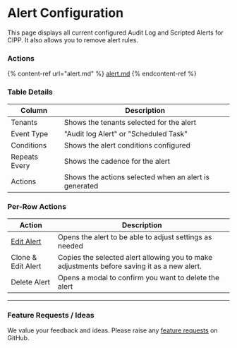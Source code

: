 # Alert Configuration

This page displays all current configured Audit Log and Scripted Alerts for CIPP. It also allows you to remove alert rules.

### Actions

{% content-ref url="alert.md" %}
[alert.md](alert.md)
{% endcontent-ref %}

### Table Details

| Column        | Description                                           |
| ------------- | ----------------------------------------------------- |
| Tenants       | Shows the tenants selected for the alert              |
| Event Type    | "Audit log Alert" or "Scheduled Task"                 |
| Conditions    | Shows the alert conditions configured                 |
| Repeats Every | Shows the cadence for the alert                       |
| Actions       | Shows the actions selected when an alert is generated |

### Per-Row Actions

| Action                 | Description                                                                                 |
| ---------------------- | ------------------------------------------------------------------------------------------- |
| [Edit Alert](alert.md) | Opens the alert to be able to adjust settings as needed                                     |
| Clone & Edit Alert     | Copies the selected alert allowing you to make adjustments before saving it as a new alert. |
| Delete Alert           | Opens a modal to confirm you want to delete the alert                                       |

***

### Feature Requests / Ideas

We value your feedback and ideas. Please raise any [feature requests](https://github.com/KelvinTegelaar/CIPP/issues/new?assignees=\&labels=enhancement%2Cno-priority\&projects=\&template=feature.yml\&title=%5BFeature+Request%5D%3A+) on GitHub.
